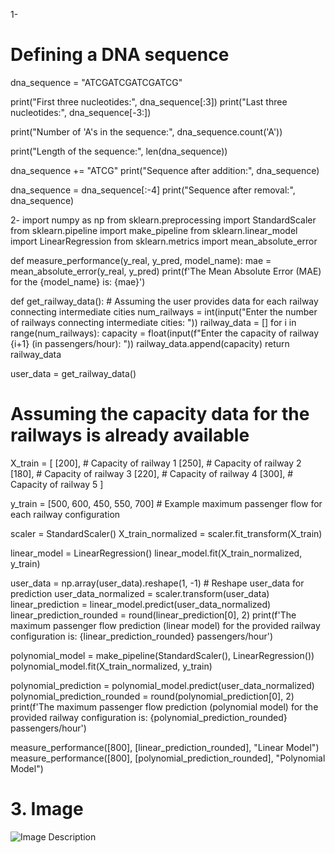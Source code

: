 
1- 
 # Defining a DNA sequence
dna_sequence = "ATCGATCGATCGATCG"

print("First three nucleotides:", dna_sequence[:3])
print("Last three nucleotides:", dna_sequence[-3:])

print("Number of 'A's in the sequence:", dna_sequence.count('A'))

print("Length of the sequence:", len(dna_sequence))

dna_sequence += "ATCG"
print("Sequence after addition:", dna_sequence)

dna_sequence = dna_sequence[:-4]
print("Sequence after removal:", dna_sequence)

2- import numpy as np
from sklearn.preprocessing import StandardScaler
from sklearn.pipeline import make_pipeline
from sklearn.linear_model import LinearRegression
from sklearn.metrics import mean_absolute_error

def measure_performance(y_real, y_pred, model_name):
    mae = mean_absolute_error(y_real, y_pred)
    print(f'The Mean Absolute Error (MAE) for the {model_name} is: {mae}')

def get_railway_data():
    # Assuming the user provides data for each railway connecting intermediate cities
    num_railways = int(input("Enter the number of railways connecting intermediate cities: "))
    railway_data = []
    for i in range(num_railways):
        capacity = float(input(f"Enter the capacity of railway {i+1} (in passengers/hour): "))
        railway_data.append(capacity)
    return railway_data

user_data = get_railway_data()

# Assuming the capacity data for the railways is already available

X_train = [
    [200],  # Capacity of railway 1
    [250],  # Capacity of railway 2
    [180],  # Capacity of railway 3
    [220],  # Capacity of railway 4
    [300],  # Capacity of railway 5
]

y_train = [500, 600, 450, 550, 700]  # Example maximum passenger flow for each railway configuration

scaler = StandardScaler()
X_train_normalized = scaler.fit_transform(X_train)

linear_model = LinearRegression()
linear_model.fit(X_train_normalized, y_train)

user_data = np.array(user_data).reshape(1, -1)  # Reshape user_data for prediction
user_data_normalized = scaler.transform(user_data)
linear_prediction = linear_model.predict(user_data_normalized)
linear_prediction_rounded = round(linear_prediction[0], 2)
print(f'The maximum passenger flow prediction (linear model) for the provided railway configuration is: {linear_prediction_rounded} passengers/hour')

polynomial_model = make_pipeline(StandardScaler(), LinearRegression())
polynomial_model.fit(X_train_normalized, y_train)

polynomial_prediction = polynomial_model.predict(user_data_normalized)
polynomial_prediction_rounded = round(polynomial_prediction[0], 2)
print(f'The maximum passenger flow prediction (polynomial model) for the provided railway configuration is: {polynomial_prediction_rounded} passengers/hour')

measure_performance([800], [linear_prediction_rounded], "Linear Model")
measure_performance([800], [polynomial_prediction_rounded], "Polynomial Model")

# 3. Image
<img src="image.jpg" alt="Image Description">
